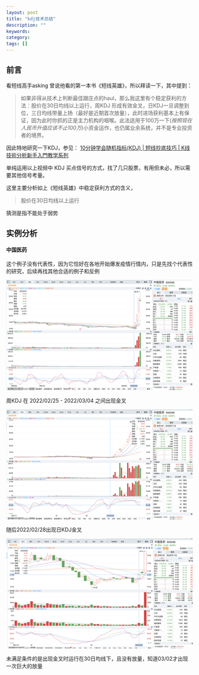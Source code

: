 ```yaml
---
layout: post
title: "kdj技术总结"
description: ""
keywords: 
category: 
tags: []
---
```




## 前言

看短线高手asking 曾说他看的第一本书《短线英雄》，所以拜读一下，其中提到：



> 如果非得从技术上判断最佳跟庄点的haul，那么我这里有个稳定获利的方法：股价在30日均线以上运行，周KDJ 形成有效金叉，日KDJ一旦调整到位，三日均线带量上扬（最好是近期首次放量），此时进场获利基本上有保证，因为此时你抓的正是主力机构的咽喉。此法适用于100万一下(*按照现在人民币升值应该不止100万*)小资金运作，也仍属业余系统，并不是专业投资者的境界。



因此特地研究一下KDJ，参见： [10分钟学会随机指标(KDJ) | 短线抄底技巧 | K线技術分析新手入門教学系列](https://www.bilibili.com/video/BV1jy4y1g7r2)



单纯运用以上视频中 KDJ 买点信号的方式，找了几只股票，有用但未必，所以需要其他信号考量。



这里主要分析如上《短线英雄》中稳定获利方式的含义，



> 股价在30日均线以上运行

猜测是指不能处于弱势





## 实例分析



#### 中国医药

这个例子没有代表性，因为它恰好在各地开始爆发疫情行情内，只是先找个代表性的研究，后续再找其他合适的例子和反例

![image-20220326005108808](../assets/images/image-20220326005108808.png)

周KDJ 在 2022/02/25 - 2022/03/04 之间出现金叉

![image-20220326005220274](../assets/images/image-20220326005220274.png)

随后2022/02/28出现日KDJ金叉

![image-20220326005502712](../assets/images/image-20220326005502712.png)

未满足条件的是出现金叉时运行在30日均线下，且没有放量，知道03/02才出现一次巨大的放量

